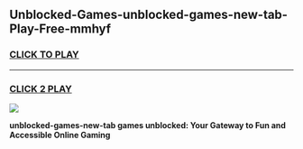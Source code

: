
## Unblocked-Games-unblocked-games-new-tab-Play-Free-mmhyf
<h3>
<a href="https://premium76.site?title=unblocked-games-new-tab&ref=23A">CLICK TO PLAY</a></h3>
<hr>

<h3>
<a href="https://premium76.site?title=unblocked-games-new-tab&ref=23A">CLICK 2 PLAY</a>
  
</h3>

<a href="https://premium76.site?title=unblocked-games-new-tab&ref=23A"><img src="https://clearcache.store/games.png"></a>


**unblocked-games-new-tab games unblocked: Your Gateway to Fun and Accessible Online Gaming**
